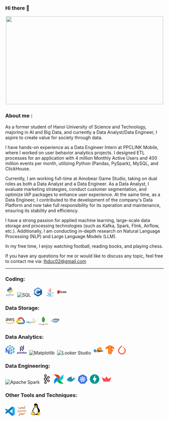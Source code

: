 ### Hi there 👋

<!-- Image -->
<div align="center">
  <img src="https://media.giphy.com/media/dWesBcTLavkZuG35MI/giphy.gif" width="500" height="280"/>
</div>

### About me :

As a former student of Hanoi University of Science and Technology, majoring in AI and Big Data, and currently a Data Analyst/Data Engineer, I aspire to create value for society through data.

I have hands-on experience as a Data Engineer Intern at PPCLINK Mobile, where I worked on user behavior analytics projects. I designed ETL processes for an application with 4 million Monthly Active Users and 400 million events per month, utilizing Python (Pandas, PySpark), MySQL, and ClickHouse.

Currently, I am working full-time at Amobear Game Studio, taking on dual roles as both a Data Analyst and a Data Engineer. As a Data Analyst, I evaluate marketing strategies, conduct customer segmentation, and optimize IAP packages to enhance user experience. At the same time, as a Data Engineer, I contributed to the development of the company's Data Platform and now take full responsibility for its operation and maintenance, ensuring its stability and efficiency.

I have a strong passion for applied machine learning, large-scale data storage and processing technologies (such as Kafka, Spark, Flink, Airflow, etc.). Additionally, I am conducting in-depth research on Natural Language Processing (NLP) and Large Language Models (LLM).

In my free time, I enjoy watching football, reading books, and playing chess.

If you have any questions for me or would like to discuss any topic, feel free to contact me via: lhduc02@gmail.com

---
### Coding:
<div>
    <img src="https://github.com/devicons/devicon/blob/master/icons/python/python-original-wordmark.svg" title="Python" alt="Python" width="30" height="30"/>&nbsp;
    <img src="https://symbols.getvecta.com/stencil_28/61_sql-database-generic.90b41636a8.svg" title="SQL"  alt="SQL" width="30" height="30"/>&nbsp;
    <img src="https://github.com/devicons/devicon/blob/master/icons/c/c-original.svg" title="C Language" alt="C Language" width="30" height="30"/>&nbsp;
    <img src="https://github.com/devicons/devicon/blob/master/icons/java/java-original.svg" title="Java" alt="Java" width="30" height="30"/>&nbsp;
    <img src="https://github.com/devicons/devicon/blob/master/icons/scala/scala-original-wordmark.svg" title="Scala" alt="Scala" width="30" height="30"/>&nbsp;
</div>


### Data Storage:
<div>
    <img src="https://github.com/devicons/devicon/blob/master/icons/amazonwebservices/amazonwebservices-original-wordmark.svg" title="S3, RDS, DynamoDB, Redshift"  alt="S3, RDS, DynamoDB, Redshift" width="30" height="30"/>
    <img src="https://github.com/devicons/devicon/blob/master/icons/googlecloud/googlecloud-original.svg" title="Cloud Storage, BigQuery"  alt="Cloud Storage, BigQuery" width="30" height="30"/>
    <img src="https://github.com/devicons/devicon/blob/master/icons/mysql/mysql-original-wordmark.svg" title="MySQL"  alt="MySQL" width="30" height="30"/>&nbsp;
    <img src="https://github.com/devicons/devicon/blob/master/icons/mongodb/mongodb-original-wordmark.svg" title="MongoDB"  alt="MongoDB" width="30" height="30"/>&nbsp;
    <img src="https://github.com/devicons/devicon/blob/master/icons/cassandra/cassandra-original.svg" title="Cassandra"  alt="Cassandra" width="30" height="30"/>&nbsp;
</div>


### Data Analytics:
<div>
    <img src="https://github.com/devicons/devicon/blob/master/icons/numpy/numpy-original.svg" title="NumPy"  alt="NumPy" width="30" height="30"/>&nbsp;
    <img src="https://github.com/devicons/devicon/blob/master/icons/pandas/pandas-original-wordmark.svg" title="Pandas"  alt="Pandas" width="30" height="30"/>&nbsp;
    <img src="https://upload.wikimedia.org/wikipedia/commons/0/01/Created_with_Matplotlib-logo.svg" title="Matplotlib"  alt="Matplotlib" width="30" height="30"/>&nbsp;
    <img src="https://www.svgrepo.com/show/354012/looker-icon.svg" title="Looker Studio"  alt="Looker Studio" width="30" height="30"/>&nbsp;
    <img src="https://github.com/devicons/devicon/blob/master/icons/scikitlearn/scikitlearn-original.svg" title="Scikit learn"  alt="Scikit learn" width="30" height="30"/>&nbsp;
    <img src="https://github.com/devicons/devicon/blob/master/icons/tensorflow/tensorflow-original.svg" title="Tensorflow"  alt="Tensorflow" width="30" height="30"/>&nbsp;
    <img src="https://github.com/devicons/devicon/blob/master/icons/pytorch/pytorch-original.svg" title="PyTorch"  alt="PyTorch" width="30" height="30"/>&nbsp;
</div>


### Data Engineering:
<div>
    <img src="https://upload.wikimedia.org/wikipedia/commons/f/f3/Apache_Spark_logo.svg" title="Apache Spark"  alt="Apache Spark" width="30" height="30"/>&nbsp;
    <img src="https://github.com/devicons/devicon/blob/master/icons/apachekafka/apachekafka-original.svg" title="Apache Kafka"  alt="Apache Kafka" width="30" height="30"/>&nbsp;
    <img src="https://github.com/devicons/devicon/blob/master/icons/apacheairflow/apacheairflow-original.svg" title="Apache Airflow"  alt="Apache Airflow" width="30" height="30"/>&nbsp;
    <img src="https://github.com/devicons/devicon/blob/master/icons/docker/docker-original.svg" title="Docker"  alt="Docker" width="30" height="30"/>&nbsp;
    <img src="https://github.com/devicons/devicon/blob/master/icons/kubernetes/kubernetes-original.svg" title="kubernetes"  alt="kubernetes" width="30" height="30"/>&nbsp;
    <img src="https://github.com/devicons/devicon/blob/master/icons/fastapi/fastapi-original.svg" title="FastAPI"  alt="FastAPI" width="30" height="30"/>&nbsp;
    <img src="https://github.com/devicons/devicon/blob/master/icons/streamlit/streamlit-plain.svg" title="Streamlit"  alt="Streamlit" width="30" height="30"/>&nbsp;
</div>


### Other Tools and Techniques:
<div>
    <img src="https://github.com/devicons/devicon/blob/master/icons/vscode/vscode-original.svg" title="Visual Studio Code"  alt="Visual Studio Code" width="30" height="30"/>&nbsp;
    <img src="https://github.com/devicons/devicon/blob/master/icons/jupyter/jupyter-original-wordmark.svg" title="Jupyter Notebook"  alt="Jupyter Notebook" width="30" height="30"/>&nbsp;
    <img src="https://github.com/devicons/devicon/blob/master/icons/linux/linux-original.svg" title="Linux"  alt="Linux" width="40" height="40"/>&nbsp;
</div>


